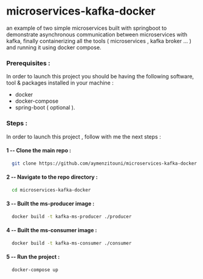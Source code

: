 # microservices-kafka-docker
an example of two simple microservices built with springboot to demonstrate asynchronous communication 
between microservices with kafka, finally containerizing all the tools ( microservices , kafka broker ... ) and running it 
using docker compose.

### Prerequisites :
In order to launch this project you should be having the following software, tool & packages installed in  your machine :
* docker
* docker-compose
* spring-boot ( optional ).

### Steps :
In order to launch this project , follow with me the next steps :

#### 1 -- Clone the main repo :
```sh
  git clone https://github.com/aymenzitouni/microservices-kafka-docker
  ```
  
#### 2 -- Navigate to the repo directory :
```sh
  cd microservices-kafka-docker
  ```
  
#### 3 -- Built the ms-producer image :
```sh
  docker build -t kafka-ms-producer ./producer
  ```
#### 4 -- Built the ms-consumer image :
```sh
  docker build -t kafka-ms-consumer ./consumer
  ```
  
#### 5 -- Run the project :
```sh
  docker-compose up
  ```
